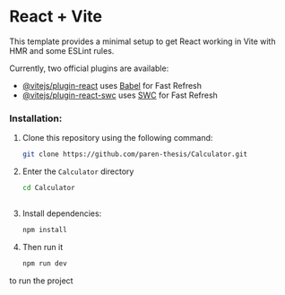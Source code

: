 # React + Vite

This template provides a minimal setup to get React working in Vite with HMR and some ESLint rules.

Currently, two official plugins are available:

- [@vitejs/plugin-react](https://github.com/vitejs/vite-plugin-react/blob/main/packages/plugin-react/README.md) uses [Babel](https://babeljs.io/) for Fast Refresh
- [@vitejs/plugin-react-swc](https://github.com/vitejs/vite-plugin-react-swc) uses [SWC](https://swc.rs/) for Fast Refresh

### Installation:
1. Clone this repository using the following command:
   ```bash
   git clone https://github.com/paren-thesis/Calculator.git

2. Enter the `Calculator` directory
   ```bash
   cd Calculator
     
3. Install dependencies:
   ```bash
   npm install

4. Then run it   
   ```bash
   npm run dev

to run the project